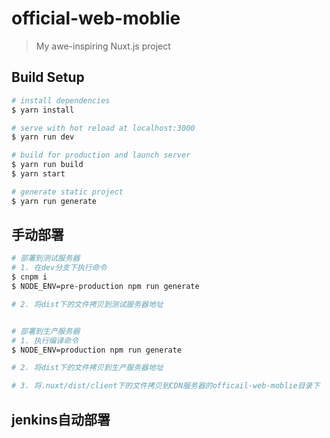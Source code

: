 # official-web-moblie

> My awe-inspiring Nuxt.js project

## Build Setup

``` bash
# install dependencies
$ yarn install

# serve with hot reload at localhost:3000
$ yarn run dev

# build for production and launch server
$ yarn run build
$ yarn start

# generate static project
$ yarn run generate
```

## 手动部署

```bash
# 部署到测试服务器
# 1. 在dev分支下执行命令
$ cnpm i
$ NODE_ENV=pre-production npm run generate

# 2. 将dist下的文件拷贝到测试服务器地址


# 部署到生产服务器
# 1. 执行编译命令
$ NODE_ENV=production npm run generate

# 2. 将dist下的文件拷贝到生产服务器地址

# 3. 将.nuxt/dist/client下的文件拷贝到CDN服务器的officail-web-moblie目录下

```

## jenkins自动部署

```bash

```
